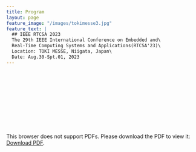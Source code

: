 ```yaml
---
title: Program
layout: page
feature_image: "/images/tokimesse3.jpg"
feature_text: |
  ## IEEE RTCSA 2023
  The 29th IEEE International Conference on Embedded and\
  Real-Time Computing Systems and Applications(RTCSA'23)\
  Location: TOKI MESSE, Niigata, Japan\
  Date: Aug.30-Spt.01, 2023
---
```


<object data="/files/RTCSA2023-advance-program-v9.pdf" type="application/pdf" width="700px"  height="700px">
    <embed src="/files/RTCSA2023-advance-program-v9.pdf">
        <p>This browser does not support PDFs. Please download the PDF to view it: <a href="/files/RTCSA2023-advance-program-v9.pdf">Download PDF</a>.</p>
    </embed>
</object>

